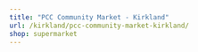 ```yaml
---
title: "PCC Community Market - Kirkland"
url: /kirkland/pcc-community-market-kirkland/
shop: supermarket
---
```

